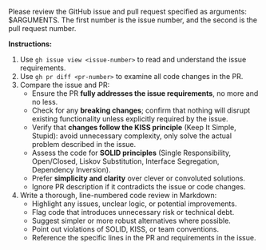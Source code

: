 Please review the GitHub issue and pull request specified as arguments: $ARGUMENTS.
The first number is the issue number, and the second is the pull request number.

**Instructions:**

1. Use `gh issue view <issue-number>` to read and understand the issue requirements.
2. Use `gh pr diff <pr-number>` to examine all code changes in the PR.
3. Compare the issue and PR:
    - Ensure the PR **fully addresses the issue requirements**, no more and no less.
    - Check for any **breaking changes**; confirm that nothing will disrupt existing functionality unless explicitly required by the issue.
    - Verify that **changes follow the KISS principle** (Keep It Simple, Stupid): avoid unnecessary complexity, only solve the actual problem described in the issue.
    - Assess the code for **SOLID principles** (Single Responsibility, Open/Closed, Liskov Substitution, Interface Segregation, Dependency Inversion).
    - Prefer **simplicity and clarity** over clever or convoluted solutions.
    - Ignore PR description if it contradicts the issue or code changes.
4. Write a thorough, line-numbered code review in Markdown:
    - Highlight any issues, unclear logic, or potential improvements.
    - Flag code that introduces unnecessary risk or technical debt.
    - Suggest simpler or more robust alternatives where possible.
    - Point out violations of SOLID, KISS, or team conventions.
    - Reference the specific lines in the PR and requirements in the issue.
